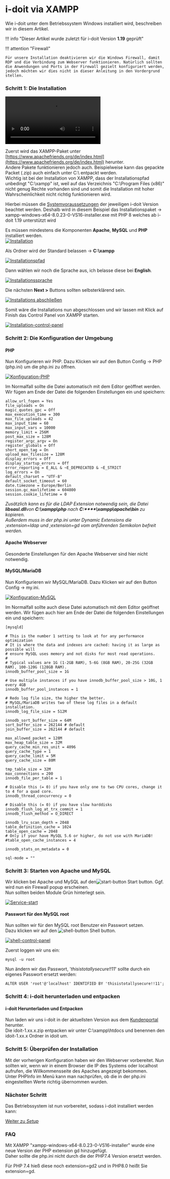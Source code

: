 # i-doit via XAMPP

Wie i-doit unter dem Betriebssystem Windows installiert wird, beschreiben wir in diesem Artikel.

!!! info "Dieser Artikel wurde zuletzt für i-doit Version **1.19** geprüft"

!!! attention "Firewall"

    Für unsere Installation deaktivieren wir die Windows Firewall, damit RDP und die Verbindung zum Webserver funktionieren. Natürlich sollten die Anwendungen und Ports in der Firewall gezielt konfiguriert werden, jedoch möchten wir dies nicht in dieser Anleitung in den Vordergrund stellen.

### Schritt 1: Die Installation

![type:video](../../../assets/images/de/installation/microsoft-windows/xampp/xampp-installation-unter-windows.mp4)

Zuerst wird das XAMPP-Paket unter [https://www.apachefriends.org/de/index.html](https://www.apachefriends.org/de/index.html) herunter.<br>
Andere Pakete funktionieren jedoch auch. Beispielweise kann das gepackte Packet (.zip) auch einfach unter C:\\ entpackt werden.<br>
Wichtig ist bei der Installation von XAMPP, dass der Installationspfad unbedingt "C:\\xampp" ist, weil auf das Verzeichnis "C:\\Program Files (x86)" nicht genug Rechte vorhanden sind und somit die Installation mit hoher Wahrscheinlichkeit nicht richtig funktionieren wird.

Hierbei müssen die [Systemvoraussetzungen](../../systemvoraussetzungen.md) der jeweiligen i-doit Version beachtet werden. Deshalb wird in diesem Beispiel das Installationspaket → xampp-windows-x64-8.0.23-0-VS16-installer.exe mit PHP 8 welches ab i-doit 1.19 unterstützt wird

Es müssen mindestens die Komponenten **Apache**, **MySQL** und **PHP** installiert werden.<br>
[![Installation](../../../assets/images/de/installation/microsoft-windows/xampp/schritt-1-installation.png)](../../../assets/images/de/installation/microsoft-windows/xampp/schritt-1-installation.png)

Als Ordner wird der Standard belassen → **C:\xampp**

[![Installationspfad](../../../assets/images/de/installation/microsoft-windows/xampp/schritt-1-installation-pfad.png)](../../../assets/images/de/installation/microsoft-windows/xampp/schritt-1-installation-pfad.png)

Dann wählen wir noch die Sprache aus, ich belasse diese bei **English**.

[![Installationssprache](../../../assets/images/de/installation/microsoft-windows/xampp/schritt-1-installation-sprache.png)](../../../assets/images/de/installation/microsoft-windows/xampp/schritt-1-installation-sprache.png)

Die nächsten **Next >** Buttons sollten selbsterklärend sein.

[![Installations abschließen](../../../assets/images/de/installation/microsoft-windows/xampp/schritt-1-installation-fertig.png)](../../../assets/images/de/installation/microsoft-windows/xampp/schritt-1-installation-fertig.png)

Somit wäre die Installations nun abgeschlossen und wir lassen mit Klick auf Finish das Control Panel von XAMPP starten.

[![Installation-control-panel](../../../assets/images/de/installation/microsoft-windows/xampp/schritt-1-installation-control-panel.png)](../../../assets/images/de/installation/microsoft-windows/xampp/schritt-1-installation-control-panel.png)

### Schritt 2: Die Konfiguration der Umgebung

#### PHP

Nun Konfigurieren wir PHP. Dazu Klicken wir auf den Button Config → PHP (php.ini) um die php.ini zu öffnen.

[![Konfiguration-PHP](../../../assets/images/de/installation/microsoft-windows/xampp/schritt-2-php.png)](../../../assets/images/de/installation/microsoft-windows/xampp/schritt-2-php.png)

Im Normalfall sollte die Datei automatisch mit dem Editor geöffnet werden. Wir fügen am Ende der Datei die folgenden Einstellungen ein und speichern:

    allow_url_fopen = Yes
    file_uploads = On
    magic_quotes_gpc = Off
    max_execution_time = 300
    max_file_uploads = 42
    max_input_time = 60
    max_input_vars = 10000
    memory_limit = 256M
    post_max_size = 128M
    register_argc_argv = On
    register_globals = Off
    short_open_tag = On
    upload_max_filesize = 128M
    display_errors = Off
    display_startup_errors = Off
    error_reporting = E_ALL & ~E_DEPRECATED & ~E_STRICT
    log_errors = On
    default_charset = "UTF-8"
    default_socket_timeout = 60
    date.timezone = Europe/Berlin
    session.gc_maxlifetime = 604800
    session.cookie_lifetime = 0

_Zusätzlich kann es für die LDAP Extension notwendig sein, die Datei **libsasl.dll**von **C:\xampp\php** nach **C:****\xampp\apache\bin** zu kopieren.<br>
Außerdem muss in der php.ini unter Dynamic Extensions die ;extension=ldap und ;extension=gd vom anführenden Semikolon befreit werden._

#### Apache Webserver

Gesonderte Einstellungen für den Apache Webserver sind hier nicht notwendig.

#### MySQL/MariaDB

Nun Konfigurieren wir MySQL/MariaDB. Dazu Klicken wir auf den Button Config → my.ini.

[![Konfiguration-MySQL](../../../assets/images/de/installation/microsoft-windows/xampp/schritt-2-mysql.png)](../../../assets/images/de/installation/microsoft-windows/xampp/schritt-2-mysql.png)

Im Normalfall sollte auch diese Datei automatisch mit dem Editor geöffnet werden. Wir fügen auch hier am Ende der Datei die folgenden Einstellungen ein und speichern:

    [mysqld]

    # This is the number 1 setting to look at for any performance optimization
    # It is where the data and indexes are cached: having it as large as possible will
    # ensure MySQL uses memory and not disks for most read operations.
    #
    # Typical values are 1G (1-2GB RAM), 5-6G (8GB RAM), 20-25G (32GB RAM), 100-120G (128GB RAM).
    innodb_buffer_pool_size = 1G

    # Use multiple instances if you have innodb_buffer_pool_size > 10G, 1 every 4GB
    innodb_buffer_pool_instances = 1

    # Redo log file size, the higher the better.
    # MySQL/MariaDB writes two of these log files in a default installation.
    innodb_log_file_size = 512M

    innodb_sort_buffer_size = 64M
    sort_buffer_size = 262144 # default
    join_buffer_size = 262144 # default

    max_allowed_packet = 128M
    max_heap_table_size = 32M
    query_cache_min_res_unit = 4096
    query_cache_type = 1
    query_cache_limit = 5M
    query_cache_size = 80M

    tmp_table_size = 32M
    max_connections = 200
    innodb_file_per_table = 1

    # Disable this (= 0) if you have only one to two CPU cores, change it to 4 for a quad core.
    innodb_thread_concurrency = 0

    # Disable this (= 0) if you have slow harddisks
    innodb_flush_log_at_trx_commit = 1
    innodb_flush_method = O_DIRECT

    innodb_lru_scan_depth = 2048
    table_definition_cache = 1024
    table_open_cache = 2048
    # Only if your have MySQL 5.6 or higher, do not use with MariaDB!
    #table_open_cache_instances = 4

    innodb_stats_on_metadata = 0

    sql-mode = ""

### Schritt 3: Starten von Apache und MySQL


Wir klicken bei Apache und MySQL auf den![start-button](../../../assets/images/de/installation/microsoft-windows/xampp/start.png) Start button. Ggf. wird nun ein Firewall popup erscheinen.<br>
Nun sollten beiden Module Grün hinterlegt sein.

[![Service-start](../../../assets/images/de/installation/microsoft-windows/xampp/schritt-3-start.png)](../../../assets/images/de/installation/microsoft-windows/xampp/schritt-3-start.png)

#### Passwort für den MySQL root

Nun sollten wir für den MySQL root Benutzer ein Passwort setzen.<br>
Dazu klicken wir auf den ![shell-button](../../../assets/images/de/installation/microsoft-windows/xampp/shell.png) Shell button.

[![shell-control-panel](../../../assets/images/de/installation/microsoft-windows/xampp/schritt-3-passwort-root.png)](../../../assets/images/de/installation/microsoft-windows/xampp/schritt-3-passwort-root.png)

Zuerst loggen wir uns ein:

    mysql -u root

Nun ändern wir das Passwort, '_thisistotallysecure!!11_' sollte durch ein eigenes Passwort ersetzt werden:

    ALTER USER 'root'@'localhost' IDENTIFIED BY 'thisistotallysecure!!11';

### Schritt 4: i-doit herunterladen und entpacken

#### i-doit Herunterladen und Entpacken

Nun laden wir uns i-doit in der aktuellsten Version aus dem [Kundenportal](../../../administration/kundenportal.md) herunter.<br>
Die idoit-1.xx.x.zip entpacken wir unter C:\\xampp\\htdocs und benennen den idoit-1.xx.x Ordner in idoit um.

### Schritt 5: Überprüfen der Installation

Mit der vorherigen Konfiguration haben wir den Webserver vorbereitet. Nun sollten wir, wenn wir in einem Browser die IP des Systems oder localhost aufrufen, die Willkommensseite des Apaches angezeigt bekommen.<br>
Unter PHPInfo im Menü kann man nachprüfen, ob die in der php.ini eingestellten Werte richtig übernommen wurden.

### Nächster Schritt

Das Betriebssystem ist nun vorbereitet, sodass i-doit installiert werden kann:

[Weiter zu *Setup*](../../manuelle-installation/setup.md)

### FAQ

Mit XAMPP "xampp-windows-x64-8.0.23-0-VS16-installer" wurde eine neue Version der PHP extension gd hinzugefügt.<br>
Daher sollte die php.ini nicht durch die der PHP7.4 Version ersetzt werden.

Für PHP 7.4 hieß diese noch extension=gd2 und in PHP8.0 heißt Sie extension=gd.

